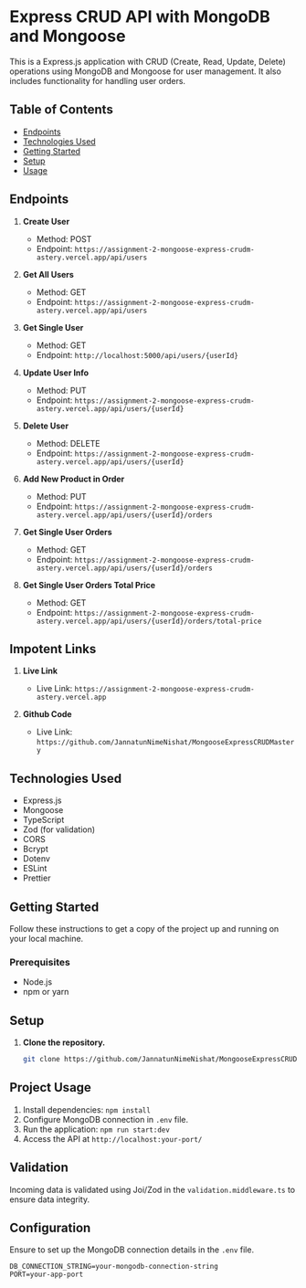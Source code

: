 # Express CRUD API with MongoDB and Mongoose

This is a Express.js application with CRUD (Create, Read, Update, Delete) operations using MongoDB and Mongoose for user management. It also includes functionality for handling user orders.

## Table of Contents

- [Endpoints](#endpoints)
- [Technologies Used](#technologies-used)
- [Getting Started](#getting-started)
- [Setup](#setup)
- [Usage](#project-usage)

## Endpoints

1. **Create User**

   - Method: POST
   - Endpoint: `https://assignment-2-mongoose-express-crudm-astery.vercel.app/api/users`

2. **Get All Users**

   - Method: GET
   - Endpoint: `https://assignment-2-mongoose-express-crudm-astery.vercel.app/api/users`

3. **Get Single User**

   - Method: GET
   - Endpoint: `http://localhost:5000/api/users/{userId}`

4. **Update User Info**
   - Method: PUT
   - Endpoint: `https://assignment-2-mongoose-express-crudm-astery.vercel.app/api/users/{userId}`

5. **Delete User**

   - Method: DELETE
   - Endpoint: `https://assignment-2-mongoose-express-crudm-astery.vercel.app/api/users/{userId}`

6. **Add New Product in Order**

   - Method: PUT
   - Endpoint: `https://assignment-2-mongoose-express-crudm-astery.vercel.app/api/users/{userId}/orders`

7. **Get Single User Orders**

   - Method: GET
   - Endpoint: `https://assignment-2-mongoose-express-crudm-astery.vercel.app/api/users/{userId}/orders`

8. **Get Single User Orders Total Price**

   - Method: GET
   - Endpoint: `https://assignment-2-mongoose-express-crudm-astery.vercel.app/api/users/{userId}/orders/total-price`



## Impotent Links

1. **Live Link**

   - Live Link: `https://assignment-2-mongoose-express-crudm-astery.vercel.app`

2. **Github Code**
   - Live Link: `https://github.com/JannatunNimeNishat/MongooseExpressCRUDMastery`

## Technologies Used

- Express.js
- Mongoose
- TypeScript
- Zod (for validation)
- CORS
- Bcrypt
- Dotenv
- ESLint
- Prettier


## Getting Started

Follow these instructions to get a copy of the project up and running on your local machine.

### Prerequisites

- Node.js 
- npm or yarn

## Setup

1. **Clone the repository.**
   ```bash
   git clone https://github.com/JannatunNimeNishat/MongooseExpressCRUDMastery
   ```

## Project Usage

1. Install dependencies: `npm install`
2. Configure MongoDB connection in `.env` file.
3. Run the application: `npm run start:dev`
4. Access the API at `http://localhost:your-port/`

## Validation

Incoming data is validated using Joi/Zod in the `validation.middleware.ts` to ensure data integrity.

## Configuration

Ensure to set up the MongoDB connection details in the `.env` file.

```env
DB_CONNECTION_STRING=your-mongodb-connection-string
PORT=your-app-port

```
